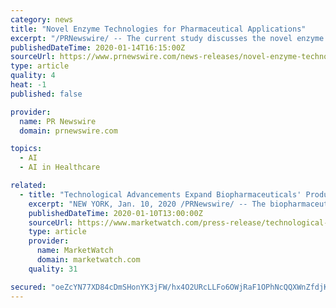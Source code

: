 ```yaml
---
category: news
title: "Novel Enzyme Technologies for Pharmaceutical Applications"
excerpt: "/PRNewswire/ -- The current study discusses the novel enzyme technologies for enzyme discovery and improvement such as directed mutagenesis,"
publishedDateTime: 2020-01-14T16:15:00Z
sourceUrl: https://www.prnewswire.com/news-releases/novel-enzyme-technologies-for-pharmaceutical-applications-300986483.html
type: article
quality: 4
heat: -1
published: false

provider:
  name: PR Newswire
  domain: prnewswire.com

topics:
  - AI
  - AI in Healthcare

related:
  - title: "Technological Advancements Expand Biopharmaceuticals' Production Capabilities"
    excerpt: "NEW YORK, Jan. 10, 2020 /PRNewswire/ -- The biopharmaceutical industry is driven by multiple factors, all while rapidly evolving in the digital era. The need to engineer drugs to treat emerging diseases,"
    publishedDateTime: 2020-01-10T13:00:00Z
    sourceUrl: https://www.marketwatch.com/press-release/technological-advancements-expand-biopharmaceuticals-production-capabilities-2020-01-10
    type: article
    provider:
      name: MarketWatch
      domain: marketwatch.com
    quality: 31

secured: "oeZcYN77XD84cDmSHonYK3jFW/hx4O2URcLLFo6OWjRaF1OPhNcQQXWnZfdjKRW4R265LGN6S8Atod5nonB+oHWoYdelJWM01T6bmMZxANtTa7azNC11YNw++wjqL8r2UU7LyIf2lpe4bQKkeoeJsxiZhDdNeq5YsAcjhB9pgAOhsEzhu1AwT8sgnPEnII27rtYpBGFJlHke9/Custuzu9UaVLGrf5kQ+o30iDrzecjwE5XKYrfAU/hBmuVIXRwowlu8XWSl7GeOqB//s7T0ySB/87Su2RVRL8QJGRugXQs=;wHx7FF0K4grqgSpyoigaHQ=="
---
```


